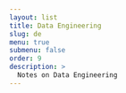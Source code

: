 ```yaml
---
layout: list
title: Data Engineering
slug: de
menu: true
submenu: false
order: 9
description: >
  Notes on Data Engineering
---
```

